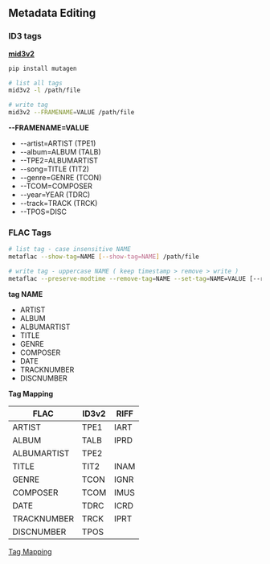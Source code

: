 ## Metadata Editing

### ID3 tags
[**mid3v2**](https://mutagen.readthedocs.io/en/latest/man/mid3v2.html)
```sh
pip install mutagen

# list all tags
mid3v2 -l /path/file

# write tag
mid3v2 --FRAMENAME=VALUE /path/file
```
**--FRAMENAME=VALUE**
- --artist=ARTIST (TPE1)
- --album=ALBUM (TALB)
- --TPE2=ALBUMARTIST
- --song=TITLE (TIT2)
- --genre=GENRE (TCON)
- --TCOM=COMPOSER
- --year=YEAR (TDRC)
- --track=TRACK (TRCK)
- --TPOS=DISC

### FLAC Tags
```sh
# list tag - case insensitive NAME
metaflac --show-tag=NAME [--show-tag=NAME] /path/file

# write tag - uppercase NAME ( keep timestamp > remove > write )
metaflac --preserve-modtime --remove-tag=NAME --set-tag=NAME=VALUE [--remove-tag=NAME --set-tag=NAME=VALUE] /path/file
```
**tag NAME**
- ARTIST
- ALBUM
- ALBUMARTIST
- TITLE
- GENRE
- COMPOSER
- DATE
- TRACKNUMBER
- DISCNUMBER

**Tag Mapping**

| FLAC        | ID3v2  | RIFF |
| ----------- | ----   | ---- |
| ARTIST      | TPE1   | IART |
| ALBUM       | TALB   | IPRD |
| ALBUMARTIST | TPE2   |      |
| TITLE       | TIT2   | INAM |
| GENRE       | TCON   | IGNR |
| COMPOSER    | TCOM   | IMUS |
| DATE        | TDRC   | ICRD |
| TRACKNUMBER | TRCK   | IPRT |
| DISCNUMBER  | TPOS   |      |

[Tag Mapping](https://wiki.hydrogenaud.io/index.php?title=Tag_Mapping)
